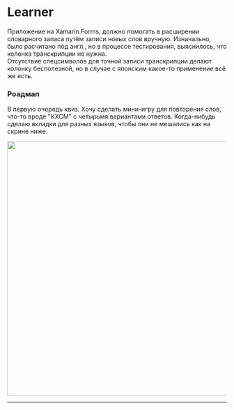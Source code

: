 # Learner

Приложение на Xamarin.Forms, должно помогать в расширении словарного запаса путём записи новых слов вручную. Изначально, было расчитано под англ., но в процессе тестирования, выяснилось, что колонка транскрипции не нужна. 
<br/>Отсутствие спецсимволов для точной записи транскрипции делают колонку бесполезной, но в случае с японским какое-то применение всё же есть. 

<h3>Роадмап</h3>
В первую очередь квиз. Хочу сделать мини-игру для повторения слов, что-то вроде "КХСМ" с четырьмя вариантами ответов.
Когда-нибудь сделаю вкладки для разных языков, чтобы они не мешались как на скрине ниже.


<p>
  <img src="https://github.com/NikitaBortnik/Learner/blob/master/Screenshot_2020-09-03-09-03-02-639_com.petprojects.learner.jpg" widht="270" height="585"/>
  <hr/>
</p>
